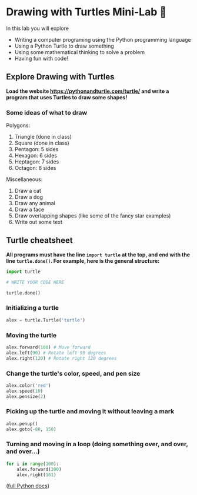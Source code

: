 # Drawing with Turtles Mini-Lab 🐢

In this lab you will explore
- Writing a computer programing using the Python programming language
- Using a Python Turtle to draw something
- Using some mathematical thinking to solve a problem
- Having fun with code!

## Explore Drawing with Turtles

**Load the website https://pythonandturtle.com/turtle/ and write a program that uses Turtles to draw some shapes!**

### Some ideas of what to draw

Polygons:
1. Triangle (done in class)
1. Square (done in class)
1. Pentagon: 5 sides
1. Hexagon: 6 sides
1. Heptagon: 7 sides
1. Octagon: 8 sides

Miscellaneous:
1. Draw a cat
1. Draw a dog
1. Draw any animal
1. Draw a face
1. Draw overlapping shapes (like some of the fancy star examples)
1. Write out some text


## Turtle cheatsheet

**All programs must have the line `import turtle` at the top, and end with the line `turtle.done()`. For example, here is the general structure:**

```python
import turtle

# WRITE YOUR CODE HERE

turtle.done()
```

### Initializing a turtle

```python
alex = turtle.Turtle('turtle')
```

### Moving the turtle

```python
alex.forward(100) # Move forward
alex.left(90) # Rotate left 90 degrees
alex.right(120) # Rotate right 120 degrees
```

### Change the turtle's color, speed, and pen size

```python
alex.color('red')
alex.speed(10)
alex.pensize(2)
```

### Picking up the turtle and moving it without leaving a mark

```python
alex.penup()
alex.goto(-80, 150)
```

### Turning and moving in a loop (doing something over, and over, and over...)

```python
for i in range(100):
    alex.forward(200)
    alex.right(161)
```




([full Python docs](https://docs.python.org/3/library/turtle.html))
